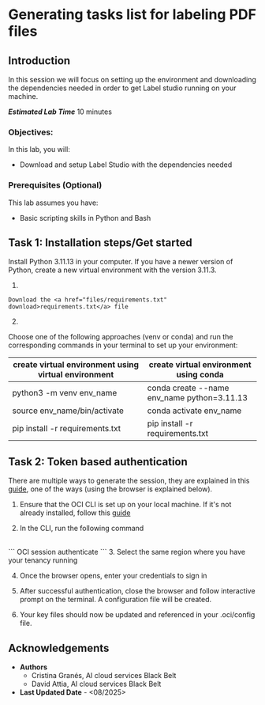 # Generating tasks list for labeling PDF files

## Introduction
In this session we will focus on setting up the environment and downloading the dependencies needed in order to get Label studio running on your machine.

***Estimated Lab Time*** 10 minutes


### Objectives:

In this lab, you will:
* Download and setup Label Studio with the dependencies needed

### Prerequisites (Optional)

This lab assumes you have:
* Basic scripting skills in Python and Bash

## Task 1: Installation steps/Get started

Install Python 3.11.13 in your computer. If you have a newer version of Python, create a new virtual environment with the version 3.11.3. 

1. 

	Download the <a href="files/requirements.txt" download>requirements.txt</a> file

2. 
  Choose one of the following approaches (venv or conda) and run the corresponding commands in your terminal to set up your environment:

| create virtual environment using virtual environment | create virtual environment using conda |
| ------------- | ------------- |
| python3 -m venv env_name   | conda create --name env_name python=3.11.13 |
| source env_name/bin/activate | conda activate env_name   |
| pip install -r requirements.txt | pip install -r requirements.txt |


## Task 2: Token based authentication

There are multiple ways to generate the session, they are explained in this [guide](https://docs.oracle.com/en-us/iaas/Content/API/SDKDocs/clitoken.htm), one of the ways (using the browser is explained below). 

1. Ensure that the OCI CLI is set up on your local machine. If it's not already installed, follow this [guide](https://docs.oracle.com/en-us/iaas/Content/API/SDKDocs/cliinstall.htm)

2. In the CLI, run the following command
</br> 
    ```
    OCI session authenticate
    ```
3. Select the same region where you have your tenancy running

4. Once the browser opens, enter your credentials to sign in 

5. After successful authentication, close the browser and follow interactive prompt on the terminal. A configuration file will be created.

6. Your key files should now be updated and referenced in your .oci/config file.



## Acknowledgements
* **Authors** 
    - Cristina Granés, AI cloud services Black Belt
    - David Attia, AI cloud services Black Belt
* **Last Updated Date** - <08/2025>
